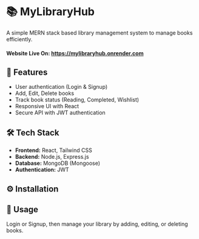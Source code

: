 <div class="container">
    <h1>📚 MyLibraryHub</h1>
    <p>A simple MERN stack based library management system to manage books efficiently.</p>
    <h4>Website Live On: <a href="https://mylibraryhub.onrender.com">https://mylibraryhub.onrender.com</a></h4>
    <h2>🚀 Features</h2>
    <ul>
      <li>User authentication (Login & Signup)</li>
      <li>Add, Edit, Delete books</li>
      <li>Track book status (Reading, Completed, Wishlist)</li>
      <li>Responsive UI with React</li>
      <li>Secure API with JWT authentication</li>
    </ul>
    <h2>🛠️ Tech Stack</h2>
    <ul>
      <li><b>Frontend:</b> React, Tailwind CSS</li>
      <li><b>Backend:</b> Node.js, Express.js</li>
      <li><b>Database:</b> MongoDB (Mongoose)</li>
      <li><b>Authentication:</b> JWT</li>
    </ul>
    <h2>⚙️ Installation</h2>
    <h2>📌 Usage</h2>
    <p>Login or Signup, then manage your library by adding, editing, or deleting books.</p>
</div>